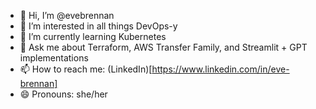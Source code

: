 - 👋 Hi, I’m @evebrennan
- 👀 I’m interested in all things DevOps-y
- 🌱 I’m currently learning Kubernetes
- 💞️ Ask me about Terraform, AWS Transfer Family, and Streamlit + GPT implementations
- 📫 How to reach me: (LinkedIn)[https://www.linkedin.com/in/eve-brennan]
- 😄 Pronouns: she/her
